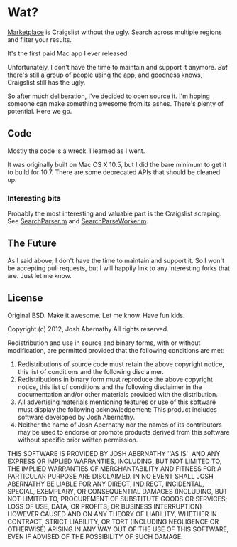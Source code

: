 # Wat?
[Marketplace](http://www.marketplacemac.com/) is Craigslist without the ugly. Search across multiple regions and filter your results.

It's the first paid Mac app I ever released.

Unfortunately, I don't have the time to maintain and support it anymore. *But* there's still a group of people using the app, and goodness knows, Craigslist still has the ugly.

So after much deliberation, I've decided to open source it. I'm hoping someone can make something awesome from its ashes. There's plenty of potential. Here we go.

## Code
Mostly the code is a wreck. I learned as I went.

It was originally built on Mac OS X 10.5, but I did the bare minimum to get it to build for 10.7. There are some deprecated APIs that should be cleaned up.

### Interesting bits
Probably the most interesting and valuable part is the Craigslist scraping. See [SearchParser.m](https://github.com/joshaber/Marketplace/blob/master/Classes/SearchParser.m) and [SearchParseWorker.m](https://github.com/joshaber/Marketplace/blob/master/Classes/SearchParseWorker.m).

## The Future
As I said above, I don't have the time to maintain and support it. So I won't be accepting pull requests, but I will happily link to any interesting forks that are. Just let me know.

## License
Original BSD. Make it awesome. Let me know. Have fun kids.

Copyright (c) 2012, Josh Abernathy
All rights reserved.

Redistribution and use in source and binary forms, with or without modification, are permitted provided that the following conditions are met:
1. Redistributions of source code must retain the above copyright notice, this list of conditions and the following disclaimer.
2. Redistributions in binary form must reproduce the above copyright notice, this list of conditions and the following disclaimer in the documentation and/or other materials provided with the distribution.
3. All advertising materials mentioning features or use of this software must display the following acknowledgement: This product includes software developed by Josh Abernathy.
4. Neither the name of Josh Abernathy nor the names of its contributors may be used to endorse or promote products derived from this software without specific prior written permission.

THIS SOFTWARE IS PROVIDED BY JOSH ABERNATHY ''AS IS'' AND ANY
EXPRESS OR IMPLIED WARRANTIES, INCLUDING, BUT NOT LIMITED TO, THE IMPLIED WARRANTIES OF MERCHANTABILITY AND FITNESS FOR A PARTICULAR PURPOSE ARE DISCLAIMED. IN NO EVENT SHALL JOSH ABERNATHY BE LIABLE FOR ANY DIRECT, INDIRECT, INCIDENTAL, SPECIAL, EXEMPLARY, OR CONSEQUENTIAL DAMAGES (INCLUDING, BUT NOT LIMITED TO, PROCUREMENT OF SUBSTITUTE GOODS OR SERVICES; LOSS OF USE, DATA, OR PROFITS; OR BUSINESS INTERRUPTION) HOWEVER CAUSED AND ON ANY THEORY OF LIABILITY, WHETHER IN CONTRACT, STRICT LIABILITY, OR TORT (INCLUDING NEGLIGENCE OR OTHERWISE) ARISING IN ANY WAY OUT OF THE USE OF THIS SOFTWARE, EVEN IF ADVISED OF THE POSSIBILITY OF SUCH DAMAGE.